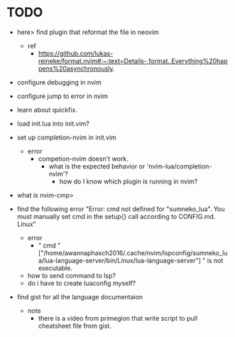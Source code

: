 # TODO
* here> find plugin that reformat the file in neovim  
    * ref
        * https://github.com/lukas-reineke/format.nvim#:~:text=Details-,format.,Everything%20happens%20asynchronously.
* configure debugging in nvim
* configure jump to error in nvim
* learn about quickfix.
* load init.lua into init.vim?
* set up completion-nvim in init.vim
    * error
        * competion-nvim doesn't work.
            * what is the expected behavior or 'nvim-lua/completion-nvim'?
                * how do I know which plugin is running in nvim?
                
* what is nvim-cmp>
* find the following error "Error: cmd not defined for "sumneko_lua". You must manually set cmd in the setup{} call according to CONFIG.md.
        Linux"
    * error
        * " cmd
        " ["/home/awannaphasch2016/.cache/nvim/lspconfig/sumneko_lua/lua-language-server/bin/Linux/lua-language-server"]
        " is not executable.
    * how to send command to lsp?
    * do i have to create luaconfig myself?

* find gist for all the language documentaion
    * note
        * there is a video from primegion that write script to pull cheatsheet file from gist.
